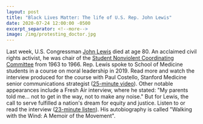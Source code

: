 ```yaml
---
layout: post
title: "Black Lives Matter: The life of U.S. Rep. John Lewis"
date: 2020-07-24 12:00:00 -0500
excerpt_separator: <!--more-->
image: /img/protesting_doctor.jpg
---
```


Last week, U.S. Congressman [John Lewis][john-lewis] died at age 80. An acclaimed civil rights activist, he was chair of the [Student Nonviolent Coordinating Committee][sncc] from <!--more--> 1963 to 1966. Rep. Lewis spoke to School of Medicine students in a course on moral leadership in 2019. Read more and watch the interview produced for the course with Paul Costello, Stanford Medicine senior communications strategist ([25-minute video][25-minute]). Other notable appearances include a Fresh Air interview, where he stated: "My parents told me... not to get in the way, not to make any noise." But for Lewis, the call to serve fulfilled a nation's dream for equity and justice. Listen to or read the interview ([23-minute listen][23-minute]). His autobiography is called "Walking with the Wind: A Memoir of the Movement".

[john-lewis]: https://en.wikipedia.org/wiki/John_Lewis
[sncc]: https://en.wikipedia.org/wiki/Student_Nonviolent_Coordinating_Committee
[25-minute]: https://www.youtube.com/watch?v=XsNafcGf9rw&feature=youtu.be
[23-minute]: https://www.npr.org/transcripts/892988572

